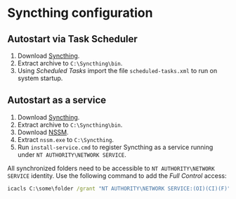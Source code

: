 # Syncthing configuration

## Autostart via Task Scheduler

1. Download [Syncthing](https://github.com/syncthing/syncthing/releases/latest).
1. Extract archive to `C:\Syncthing\bin`.
1. Using _Scheduled Tasks_ import the file `scheduled-tasks.xml` to run on system startup.

## Autostart as a service

1. Download [Syncthing](https://github.com/syncthing/syncthing/releases/latest).
1. Extract archive to `C:\Syncthing\bin`.
1. Download [NSSM](https://nssm.cc/download).
1. Extract `nssm.exe` to `C:\Syncthing`.
1. Run `install-service.cmd` to register Syncthing as a service running under `NT AUTHORITY\NETWORK SERVICE`.

All synchronized folders need to be accessible to `NT AUTHORITY\NETWORK SERVICE` identity. Use the following command to add the _Full Control_ access:

```cmd
icacls C:\some\folder /grant "NT AUTHORITY\NETWORK SERVICE:(OI)(CI)(F)"
```